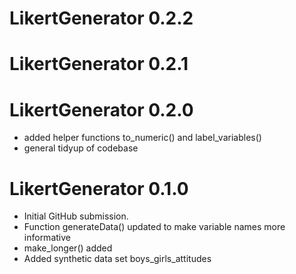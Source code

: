 # LikertGenerator 0.2.2

# LikertGenerator 0.2.1

# LikertGenerator 0.2.0

* added helper functions to_numeric() and label_variables()
* general tidyup of codebase

# LikertGenerator 0.1.0

* Initial GitHub submission.
* Function generateData() updated to make variable names more informative
* make_longer() added
* Added synthetic data set boys_girls_attitudes
